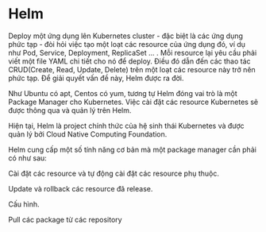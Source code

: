 # Helm
Deploy một ứng dụng lên Kubernetes cluster - đặc biệt là các ứng dụng phức tạp - đòi hỏi việc tạo một loạt các resource của ứng dụng đó, ví dụ như Pod, Service, Deployment, ReplicaSet ... . Mỗi resource lại yêu cầu phải viết một file YAML chi tiết cho nó để deploy. Điều đó dẫn đến các thao tác CRUD(Create, Read, Update, Delete) trên một loạt các resource này trở nên phức tạp. Để giải quyết vấn đề này, Helm được ra đời.

Như Ubuntu có apt, Centos có yum, tương tự Helm đóng vai trò là một Package Manager cho Kubernetes. Việc cài đặt các resource Kubernetes sẽ được thông qua và quản lý trên Helm.



Hiện tại, Helm là project chính thức của hệ sinh thái Kubernetes và được quản lý bởi Cloud Native Computing Foundation.

Helm cung cấp một số tính năng cơ bản mà một package manager cần phải có như sau:

Cài đặt các resource và tự động cài đặt các resource phụ thuộc.

Update và rollback các resource đã release.

Cấu hình.

Pull các package từ các repository